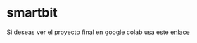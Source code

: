 # smartbit

Si deseas ver el proyecto final en google colab usa este [enlace](https://colab.research.google.com/drive/18aHjdPzDGirCoqg9qmMdYDTGUb_RsYtY)
